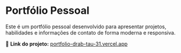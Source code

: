 # Portfólio Pessoal

Este é um portfólio pessoal desenvolvido para apresentar projetos, habilidades e informações de contato de forma moderna e responsiva.

🔗 **Link do projeto:** [portfolio-drab-tau-31.vercel.app](https://portfolio-drab-tau-31.vercel.app/)



